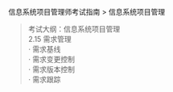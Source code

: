 信息系统项目管理师考试指南 > 信息系统项目管理

> 考试大纲：信息系统项目管理  
> 2.15 需求管理  
· 需求基线   
· 需求变更控制   
· 需求版本控制   
· 需求跟踪  

 
